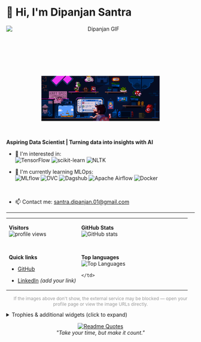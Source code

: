 # 👋 Hi, I'm Dipanjan Santra

<!-- Full-width header GIF with fixed height and object-fit to avoid distortion -->
<div align="center">
  <img
    src="https://user-images.githubusercontent.com/74038190/225813708-98b745f2-7d22-48cf-9150-083f1b00d6c9.gif"
    alt="Dipanjan GIF"
    style="width:100%; height:120px; object-fit:cover; display:block; margin:0 auto;"
  />
</div>

<!-- Small centered decorative GIF (height-only, keeps aspect ratio) -->
<p align="center">
  <img
    src="https://raw.githubusercontent.com/mhardik003/mhardik003/main/gifs/mario.gif"
    alt="Mario GIF"
    height="120"
  />
</p>

<br>

**Aspiring Data Scientist | Turning data into insights with AI**

- 👀 I'm interested in:  
  ![TensorFlow](https://img.shields.io/badge/TensorFlow-%23FF6F00.svg?style=for-the-badge&logo=TensorFlow&logoColor=white)
  ![scikit-learn](https://img.shields.io/badge/scikit--learn-%2300C853.svg?style=for-the-badge&logo=scikit-learn&logoColor=white)
  ![NLTK](https://img.shields.io/badge/NLTK-%23007ACC.svg?style=for-the-badge&logo=python&logoColor=white)

- 🌱 I'm currently learning MLOps:  
  ![MLflow](https://img.shields.io/badge/MLflow-%23000000.svg?style=for-the-badge&logo=mlflow&logoColor=white)
  ![DVC](https://img.shields.io/badge/DVC-%23007ACC.svg?style=for-the-badge&logo=dataversioncontrol&logoColor=white)
  ![Dagshub](https://img.shields.io/badge/Dagshub-%23007ACC.svg?style=for-the-badge&logo=dagshub&logoColor=white)
  ![Apache Airflow](https://img.shields.io/badge/Airflow-%23000F7A.svg?style=for-the-badge&logo=apache-airflow&logoColor=white)
  ![Docker](https://img.shields.io/badge/Docker-%230DB7ED.svg?style=for-the-badge&logo=docker&logoColor=white)

<br>

- 📫 Contact me: [santra.dipanjan.01@gmail.com](mailto:santra.dipanjan.01@gmail.com)

---

<!-- Two-column layout: left = visitor + quick links, right = stats & top languages -->
<table width="100%">
  <tr>
    <td valign="top" width="40%">

**Visitors**  
<img src="https://komarev.com/ghpvc/?username=Dipanjan777777&color=0e75b6" alt="profile views" />

<br/>

**Quick links**  
- [GitHub](https://github.com/Dipanjan777777)  
- [LinkedIn](https://www.linkedin.com) *(add your link)*

    </td>
    <td valign="top" width="60%">

**GitHub Stats**  
<img src="https://github-readme-stats.vercel.app/api?username=Dipanjan777777&show_icons=true&count_private=true&theme=tokyonight&hide_border=true" alt="GitHub stats" />

<br/>

**Top languages**  
<img src="https://github-readme-stats.vercel.app/api/top-langs/?username=Dipanjan777777&layout=compact&theme=tokyonight&hide_border=true" alt="Top Languages" />

    </td>
  </tr>
</table>

<p align="center" style="font-size:12px;color:#999;">
If the images above don't show, the external service may be blocked — open your profile page or view the image URLs directly.
</p>

<details>
<summary>Trophies & additional widgets (click to expand)</summary>

<br/>

**Trophies**  
<img src="https://github-profile-trophy.vercel.app/?username=Dipanjan777777" alt="trophies" />

<br/>

**GitHub Streak (legacy widget)**  
[![GitHub Streak](https://github-readme-streak-stats.herokuapp.com/?user=Dipanjan777777&theme=tokyonight&hide_border=true)](https://git.io/streak-stats)

</details>

<!-- Daily Inspiration -->
<p align="center">
  <a href="https://github.com/piyushsuthar/github-readme-quotes">
    <img src="https://quotes-github-readme.vercel.app/api?type=horizontal&theme=catppuccin_mocha" alt="Readme Quotes" />
  </a>
  <br/>
  <em>"Take your time, but make it count."</em>
</p>
